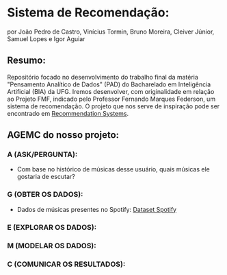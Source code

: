 # Sistema de Recomendação:
por João Pedro de Castro, Vinícius Tormin, Bruno Moreira, Cleiver Júnior, Samuel Lopes e Igor Aguiar

## Resumo:
Repositório focado no desenvolvimento do trabalho final da matéria "Pensamento Analítico de Dados" (PAD) do Bacharelado em Inteligência Artificial (BIA) da UFG. Iremos desenvolver, com originalidade em relação ao Projeto FMF, indicado pelo Professor Fernando Marques Federson, um sistema de recomendação. O projeto que nos serve de inspiração pode ser encontrado em [Recommendation Systems](https://github.com/PrateekCoder/Recommendation-Systems).

## AGEMC do nosso projeto:

### A (ASK/PERGUNTA):
- Com base no histórico de músicas desse usuário, quais músicas ele gostaria de escutar?

### G (OBTER OS DADOS):
- Dados de músicas presentes no Spotify: [Dataset Spotify](https://www.kaggle.com/datasets/rodolfofigueroa/spotify-12m-songs)

### E (EXPLORAR OS DADOS):

### M (MODELAR OS DADOS):

### C (COMUNICAR OS RESULTADOS):